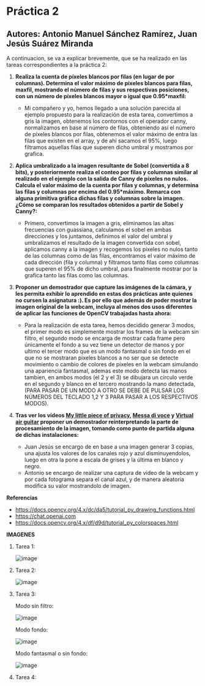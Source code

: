 # Práctica 2

## Autores: Antonio Manuel Sánchez Ramírez, Juan Jesús Suárez Miranda

A continuacion, se va a explicar brevemente, que se ha realizado en las tareas correspondientes a la práctica 2:

1. **Realiza la cuenta de píxeles blancos por filas (en lugar de por columnas). Determina el valor máximo de píxeles blancos para filas, maxfil, mostrando el número de filas y sus respectivas posiciones, con un número de píxeles blancos mayor o igual que 0.95*maxfil:**
   
     - Mi compañero y yo, hemos llegado a una solución parecida al ejemplo propuesto para la realización de esta tarea, convertimos a gris la imagen, obtenemos los contornos con el operador canny, normalizamos en base al número de filas, obteniendo así el número de píxeles blancos por filas, obtenemos el valor máximo de entra las filas que existen en el array, y de ahí sacamos el 95%, luego filtramos aquellas filas que superen dicho umbral y mostramos por grafica.

2. **Aplica umbralizado a la imagen resultante de Sobel (convertida a 8 bits), y posteriormente realiza el conteo por filas y columnas similar al realizado en el ejemplo con la salida de Canny de píxeles no nulos. Calcula el valor máximo de la cuenta por filas y columnas, y determina las filas y columnas por encima del 0.95*máximo. Remarca con alguna primitiva gráfica dichas filas y columnas sobre la imagen. ¿Cómo se comparan los resultados obtenidos a partir de Sobel y Canny?:**
   
    - Primero, convertimos la imagen a gris, eliminamos las altas frecuencias con guassiana, calculamos el sobel en ambas direcciones y los juntamos, definimos el valor del umbral y umbralizamos el resultado de la imagen convertida con sobel, aplicamos canny a la imagen y recogemos los pixeles no nulos tanto de las columnas como de las filas, encontramos el valor máximo de cada dirección (fila y columna) y filtramos tanto filas como columnas que superen el 95% de dicho umbral, para finalmente mostrar por la grafica tanto las filas como las columnas.

3. **Proponer un demostrador que capture las imágenes de la cámara, y les permita exhibir lo aprendido en estas dos prácticas ante quienes no cursen la asignatura :). Es por ello que además de poder mostrar la imagen original de la webcam, incluya al menos dos usos diferentes de aplicar las funciones de OpenCV trabajadas hasta ahora:**
   
    - Para la realización de esta tarea, hemos decidido generar 3 modos, el primer modo es simplemente mostrar los frames de la webcam sin filtro, el segundo modo se encarga de mostrar cada frame pero únicamente el fondo a su vez tiene un detector de manos y por ultimo el tercer modo que es un modo fantasmal o sin fondo en el que no se mostraran pixeles blancos a no ser que se detecte movimiento o cambio de colores de pixeles en la webcam simulando una apariencia fantasmal, ademas este modo detecta las manos tambien, en ambos modos (el 2 y el 3) se dibujara un circulo verde en el segundo y blanco en el tercero mostrando la mano detectada, (PARA PASAR DE UN MODO A OTRO SE DEBE DE PULSAR LOS NÚMEROS DEL TECLADO 1,2 Y 3 PARA PASAR A LOS RESPECTIVOS MODOS).

4. **Tras ver los vídeos [My little piece of privacy](https://www.niklasroy.com/project/88/my-little-piece-of-privacy), [Messa di voce](https://youtu.be/GfoqiyB1ndE?feature=shared) y [Virtual air guitar](https://youtu.be/FIAmyoEpV5c?feature=shared) proponer un demostrador reinterpretando la parte de procesamiento de la imagen, tomando como punto de partida alguna de dichas instalaciones:**
   
    - Juan Jesús se encargo de en base a una imagen generar 3 copias, una ajusta los valores de los canales rojo y azul disminuyendolos, luego en otra la pone a escala de grises y la última en blanco y negro.
    - Antonio se encargo de realizar una captura de video de la webcam y por cada fotograma separa el canal azul, y de manera aleatoria modifica su valor mostrandolo de imagen.

**Referencias**
- https://docs.opencv.org/4.x/dc/da5/tutorial_py_drawing_functions.html
- https://chat.openai.com
- https://docs.opencv.org/4.x/df/d9d/tutorial_py_colorspaces.html

**IMAGENES**

1. Tarea 1:
   
   ![image](https://github.com/user-attachments/assets/84d984dc-23cd-4d9d-9e28-76bf2dc7c0cd)

2. Tarea 2:
   
   ![image](https://github.com/user-attachments/assets/8949fece-dcdc-44e6-b03a-fe3e760578a5)
   
3. Tarea 3:

   Modo sin filtro:
   
   ![image](https://github.com/user-attachments/assets/6221ccbe-574d-4e50-bb26-3f14ee5d4dd5)

   Modo fondo:

   ![image](https://github.com/user-attachments/assets/452fc920-0534-43d9-9e30-d04258d46220)

   Modo fantasmal o sin fondo:

   ![image](https://github.com/user-attachments/assets/c47fb111-26ed-49bc-8287-1f285a5c8a7a)

5. Tarea 4:

   
